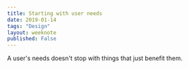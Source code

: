 ```yaml
---
title: Starting with user needs
date: 2019-01-14
tags: "Design"
layout: weeknote
published: False
---
```


A user's needs doesn't stop with things that just benefit them.
